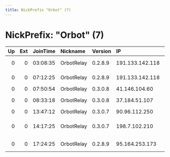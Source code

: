 ```yaml
---
title: NickPrefix "Orbot" (7)
---
```


# NickPrefix: "Orbot" (7)

|   Up |   Ext | JoinTime   | Nickname   | Version   | IP              | AS                       | CC   |   ORp |   Dirp | OS    | Contact   |   eFamMembers |
|-----:|------:|:-----------|:-----------|:----------|:----------------|:-------------------------|:-----|------:|-------:|:------|:----------|--------------:|
|    0 |     0 | 03:08:35   | OrbotRelay | 0.2.8.9   | 191.133.142.118 | Tim Celular S.A.         | br   |  8080 |      0 | Linux | None      |             1 |
|    0 |     0 | 07:12:25   | OrbotRelay | 0.2.8.9   | 191.133.142.118 | Tim Celular S.A.         | br   |  8080 |      0 | Linux | None      |             1 |
|    0 |     0 | 07:50:54   | OrbotRelay | 0.3.0.8   | 41.146.104.60   | SAIX-NET                 | za   |  9001 |      0 | Linux | None      |             1 |
|    0 |     0 | 08:33:18   | OrbotRelay | 0.3.0.8   | 37.184.51.107   | Proximus NV              | be   |  9001 |      0 | Linux | None      |             1 |
|    0 |     0 | 13:47:12   | OrbotRelay | 0.3.0.7   | 90.96.112.250   | Orange                   | fr   |  9001 |      0 | Linux | None      |             1 |
|    0 |     0 | 14:17:25   | OrbotRelay | 0.3.0.7   | 198.7.102.210   | HugeServer Networks, LLC | us   |  9001 |      0 | Linux | None      |             1 |
|    0 |     0 | 17:24:25   | OrbotRelay | 0.2.8.9   | 95.164.253.173  | NetAssist LLC            | ua   |  9001 |      0 | Linux | None      |             1 |
